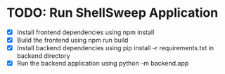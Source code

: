# TODO: Run ShellSweep Application

- [x] Install frontend dependencies using npm install
- [x] Build the frontend using npm run build
- [x] Install backend dependencies using pip install -r requirements.txt in backend directory
- [x] Run the backend application using python -m backend.app
